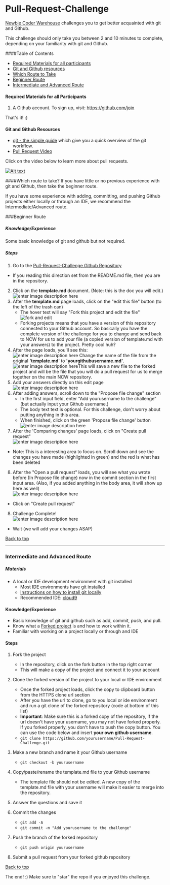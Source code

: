 # Pull-Request-Challenge
[Newbie Coder Warehouse](https://www.facebook.com/groups/1594816820775537/?fref=nf) challenges you to get better acquainted with git and Github. 

This challenge should only take you between 2 and 10 minutes to complete, depending on your familiarity with git and Github.

####Table of Contents

* [Required Materials for all participants](#required-materials-for-all-participants)
* [Git and Github resources](#git-and-github-resources)
* [Which Route to Take](#which-route-to-take)
* [Beginner Route](#beginner-route)
* [Intermediate and Advanced Route](#intermediate-and-advanced-route)

#### Required Materials for all Participants
1. A Github account. To sign up, visit: https://github.com/join

That's it! :) 

#### Git and Github Resources
- [git - the simple guide](http://rogerdudler.github.io/git-guide/) which give you a quick overview of the git workflow.
- [Pull Request Video](http://www.youtube.com/watch?v=YTbRzhQju4c) 

Click on the video below to learn more about pull requests.

[![Alt text](http://img.youtube.com/vi/YTbRzhQju4c/0.jpg)](http://www.youtube.com/watch?v=YTbRzhQju4c)

####Which route to take?
If you have little or no previous experience with git and Github, then take the beginner route.
 
If you have some experience with adding, committing, and pushing Github projects either locally or through an IDE, we recommend the Intermediate/Advanced route.

###Beginner Route 
##### Knowledge/Experience
Some basic knowledge of git and github but not required.

##### Steps
1. Go to the [Pull-Request-Challenge Github Repository](https://github.com/newbiecoderwarehouse/Pull-Request-Challenge)
 - If you reading this direction set from the README.md file, then you are in the repository.
2. Click on the **template.md** document. (Note: this is the doc you will edit.) <br>![enter image description here](https://s3-us-west-2.amazonaws.com/newbie-coder-warehouse/images/beginner-steps/templatemd.png "template.md")
3. After the **template.md** page loads, click on the "edit this file" button (to the left of the trash can)
	- The hover text will say "Fork this project and edit the file" <br> ![fork and edit](https://s3-us-west-2.amazonaws.com/newbie-coder-warehouse/images/beginner-steps/edit-fork-file.png)
	- Forking projects means that you have a version of this repository connected to your Github account. So basically you have the complete version of the challenge for you to change and send back to NCW for us to add your file (a copied version of template.md with your answers) to the project. Pretty cool huh?
4. After the page loads, you'll see this:<br> ![enter image description here](https://s3-us-west-2.amazonaws.com/newbie-coder-warehouse/images/beginner-steps/edit-file-result.png) Change the name of the file from the original **'template.md**' to **'yourgithubusername.md'**. <br> ![enter image description here](https://s3-us-west-2.amazonaws.com/newbie-coder-warehouse/images/beginner-steps/rename-file.png)This will save a new file to the forked project and will be the file that you will do a pull request for us to merge together on the main NCW repository.  
5. Add your answers directly on this edit page <br> ![enter image description here](https://s3-us-west-2.amazonaws.com/newbie-coder-warehouse/images/beginner-steps/add-answers.png)
6.  After adding answers, scroll down to the "Propose file change" section
	- In the first input field, enter "Add yourusername to the challenge" (but actually input your Github username.)
	- The body text text is optional. For this challenge, don't worry about putting anything in this area.
	- When finished, click on the green 'Propose file change' button <br> ![enter image description here](https://s3-us-west-2.amazonaws.com/newbie-coder-warehouse/images/beginner-steps/propose-file-change.png)
7. After the 'Comparing changes' page loads, click on "Create pull request" <br> ![enter image description here](https://s3-us-west-2.amazonaws.com/newbie-coder-warehouse/images/beginner-steps/comparing-changes.png)
 - Note: This is a interesting area to focus on. Scroll down and see the changes you have made (highlighted in green) and the red is what has been deleted <SCREENSHOT>
8. After the "Open a pull request" loads, you will see what you wrote before (In Propose file change) now in the commit section in the first input area. (Also, if you added anything in the body area, it will show up here as well) <br> ![enter image description here](https://s3-us-west-2.amazonaws.com/newbie-coder-warehouse/images/beginner-steps/after-click-Open+a+pull+request.png)
- Click on "Create pull request" 
8. Challenge Complete! <br> ![enter image description here](https://s3-us-west-2.amazonaws.com/newbie-coder-warehouse/images/beginner-steps/once-done.png)
 - Wait (we will add your changes ASAP)

[Back to top](#pull-request-challenge)

----------

### Intermediate and Advanced Route
##### Materials
- A local or IDE development environment with git installed
  - Most IDE environments have git installed
  - [Instructions on how to install git locally](https://git-scm.com/book/en/v2/Getting-Started-Installing-Git)
  - Recommended IDE: [cloud9](https://c9.io/)

#### Knowledge/Experience
- Basic knowledge of git and github such as add, commit, push, and pull.
- Know what a [Forked project](https://help.github.com/articles/fork-a-repo/) is and how to work within it. 
- Familiar with working on a project locally or through and IDE

#### Steps
 1. Fork the project
	 - In the repository, click on the fork button in the top right corner
	 - This will make a copy of the project and connect it to your account
 2. Clone the forked version of the project to your local or IDE environment
	 - Once the forked project loads, click the copy to clipboard button from the HTTPS clone url section
	 - After you have the url to clone, go to you local or ide environment and run a git clone of the forked repository (code at bottom of this list)
	  - **Important**: Make sure this is a forked copy of the repository, if the url doesn't have your username, you may not have forked properly. If you forked properly, you don't have to push the copy button. You can use the code below and insert **your own github username**.
    - `git clone https://github.com/yourusername/Pull-Request-Challenge.git`
 
 3. Make a new branch and name it your Github username
    - `git checkout -b yourusername`

 4. Copy/paste/rename the template.md file to your Github username
     - The template file should not be edited. A new copy of the template.md file with your username will make it easier to merge into the repository. 
 5. Answer the questions and save it
 6. Commit the changes
     - `git add -A`
     - `git commit -m "Add yourusername to the challenge"`
 7. Push the branch of the forked repository
     - `git push origin yourusername`
 8. Submit a pull request from your forked github repository

[Back to top](#pull-request-challenge)

The end! :) Make sure to "star" the repo if you enjoyed this challenge. 

